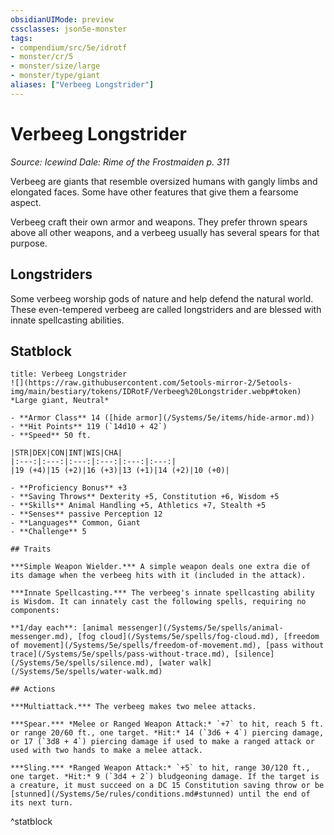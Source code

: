 ```yaml
---
obsidianUIMode: preview
cssclasses: json5e-monster
tags:
- compendium/src/5e/idrotf
- monster/cr/5
- monster/size/large
- monster/type/giant
aliases: ["Verbeeg Longstrider"]
---
```

# Verbeeg Longstrider
*Source: Icewind Dale: Rime of the Frostmaiden p. 311*  

Verbeeg are giants that resemble oversized humans with gangly limbs and elongated faces. Some have other features that give them a fearsome aspect.

Verbeeg craft their own armor and weapons. They prefer thrown spears above all other weapons, and a verbeeg usually has several spears for that purpose.

## Longstriders

Some verbeeg worship gods of nature and help defend the natural world. These even-tempered verbeeg are called longstriders and are blessed with innate spellcasting abilities.

## Statblock

```ad-statblock
title: Verbeeg Longstrider
![](https://raw.githubusercontent.com/5etools-mirror-2/5etools-img/main/bestiary/tokens/IDRotF/Verbeeg%20Longstrider.webp#token)
*Large giant, Neutral*

- **Armor Class** 14 ([hide armor](/Systems/5e/items/hide-armor.md))
- **Hit Points** 119 (`14d10 + 42`)
- **Speed** 50 ft.

|STR|DEX|CON|INT|WIS|CHA|
|:---:|:---:|:---:|:---:|:---:|:---:|
|19 (+4)|15 (+2)|16 (+3)|13 (+1)|14 (+2)|10 (+0)|

- **Proficiency Bonus** +3
- **Saving Throws** Dexterity +5, Constitution +6, Wisdom +5
- **Skills** Animal Handling +5, Athletics +7, Stealth +5
- **Senses** passive Perception 12
- **Languages** Common, Giant
- **Challenge** 5

## Traits

***Simple Weapon Wielder.*** A simple weapon deals one extra die of its damage when the verbeeg hits with it (included in the attack).

***Innate Spellcasting.*** The verbeeg's innate spellcasting ability is Wisdom. It can innately cast the following spells, requiring no components:

**1/day each**: [animal messenger](/Systems/5e/spells/animal-messenger.md), [fog cloud](/Systems/5e/spells/fog-cloud.md), [freedom of movement](/Systems/5e/spells/freedom-of-movement.md), [pass without trace](/Systems/5e/spells/pass-without-trace.md), [silence](/Systems/5e/spells/silence.md), [water walk](/Systems/5e/spells/water-walk.md)

## Actions

***Multiattack.*** The verbeeg makes two melee attacks.

***Spear.*** *Melee or Ranged Weapon Attack:* `+7` to hit, reach 5 ft. or range 20/60 ft., one target. *Hit:* 14 (`3d6 + 4`) piercing damage, or 17 (`3d8 + 4`) piercing damage if used to make a ranged attack or used with two hands to make a melee attack.

***Sling.*** *Ranged Weapon Attack:* `+5` to hit, range 30/120 ft., one target. *Hit:* 9 (`3d4 + 2`) bludgeoning damage. If the target is a creature, it must succeed on a DC 15 Constitution saving throw or be [stunned](/Systems/5e/rules/conditions.md#stunned) until the end of its next turn.
```
^statblock